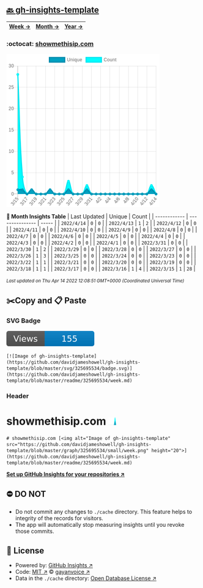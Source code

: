 ## [🔙 gh-insights-template](https://github.com/davidjameshowell/gh-insights-template)
| [**Week →**](https://github.com/davidjameshowell/gh-insights-template/blob/master/readme/325695534/week.md) | [**Month →**](https://github.com/davidjameshowell/gh-insights-template/blob/master/readme/325695534/month.md) | [**Year →**](https://github.com/davidjameshowell/gh-insights-template/blob/master/readme/325695534/year.md) |
 | ------------ | --------------- | ----- |

### :octocat: [showmethisip.com](https://github.com/davidjameshowell/showmethisip.com)
![Image of gh-insights-template](https://github.com/davidjameshowell/gh-insights-template/blob/master/graph/325695534/large/month.png)

**:calendar: Month Insights Table**
| Last Updated | Unique | Count |
 | ------------ | --------------- | ----- |
 | `2022/4/14` |  `0` | `0` |
 | `2022/4/13` |  `1` | `2` |
 | `2022/4/12` |  `0` | `0` |
 | `2022/4/11` |  `0` | `0` |
 | `2022/4/10` |  `0` | `0` |
 | `2022/4/9` |  `0` | `0` |
 | `2022/4/8` |  `0` | `0` |
 | `2022/4/7` |  `0` | `0` |
 | `2022/4/6` |  `0` | `0` |
 | `2022/4/5` |  `0` | `0` |
 | `2022/4/4` |  `0` | `0` |
 | `2022/4/3` |  `0` | `0` |
 | `2022/4/2` |  `0` | `0` |
 | `2022/4/1` |  `0` | `0` |
 | `2022/3/31` |  `0` | `0` |
 | `2022/3/30` |  `1` | `2` |
 | `2022/3/29` |  `0` | `0` |
 | `2022/3/28` |  `0` | `0` |
 | `2022/3/27` |  `0` | `0` |
 | `2022/3/26` |  `1` | `3` |
 | `2022/3/25` |  `0` | `0` |
 | `2022/3/24` |  `0` | `0` |
 | `2022/3/23` |  `0` | `0` |
 | `2022/3/22` |  `1` | `1` |
 | `2022/3/21` |  `0` | `0` |
 | `2022/3/20` |  `0` | `0` |
 | `2022/3/19` |  `0` | `0` |
 | `2022/3/18` |  `1` | `1` |
 | `2022/3/17` |  `0` | `0` |
 | `2022/3/16` |  `1` | `4` |
 | `2022/3/15` |  `1` | `28` |

<small><i>Last updated on Thu Apr 14 2022 12:08:51 GMT+0000 (Coordinated Universal Time)</i></small>

## ✂️Copy and 📋 Paste
### SVG Badge
[![Image of gh-insights-template](https://github.com/davidjameshowell/gh-insights-template/blob/master/svg/325695534/badge.svg)](https://github.com/davidjameshowell/gh-insights-template/blob/master/readme/325695534/week.md)
```readme
[![Image of gh-insights-template](https://github.com/davidjameshowell/gh-insights-template/blob/master/svg/325695534/badge.svg)](https://github.com/davidjameshowell/gh-insights-template/blob/master/readme/325695534/week.md)
```
### Header
# showmethisip.com [<img alt="Image of gh-insights-template" src="https://github.com/davidjameshowell/gh-insights-template/blob/master/graph/325695534/small/week.png" height="20">](https://github.com/davidjameshowell/gh-insights-template/blob/master/readme/325695534/week.md)
```readme
# showmethisip.com [<img alt="Image of gh-insights-template" src="https://github.com/davidjameshowell/gh-insights-template/blob/master/graph/325695534/small/week.png" height="20">](https://github.com/davidjameshowell/gh-insights-template/blob/master/readme/325695534/week.md)
```
[**Set up GitHub Insights for your repositories ↗️**](https://github.com/gayanvoice/github-insights)
## ⛔ DO NOT
- Do not commit any changes to `./cache` directory. This feature helps to integrity of the records for visitors.
- The app will automatically stop measuring insights until you revoke those commits.
## 📄 License
- Powered by: [GitHub Insights ↗️](https://github.com/gayanvoice/github-insights)
- Code: [MIT ↗️](./LICENSE) © [gayanvoice ↗️](https://github.com/gayanvoice)
- Data in the `./cache` directory: [Open Database License ↗️](https://opendatacommons.org/licenses/odbl/1-0/)